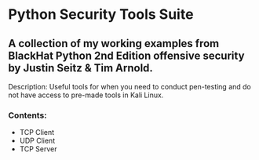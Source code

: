 # Python Security Tools Suite

## A collection of my working examples from BlackHat Python 2nd Edition offensive security by Justin Seitz & Tim Arnold.

Description: Useful tools for when you need to conduct pen-testing and do not have access to pre-made tools in Kali Linux. 

### Contents:
- TCP Client
- UDP Client
- TCP Server
